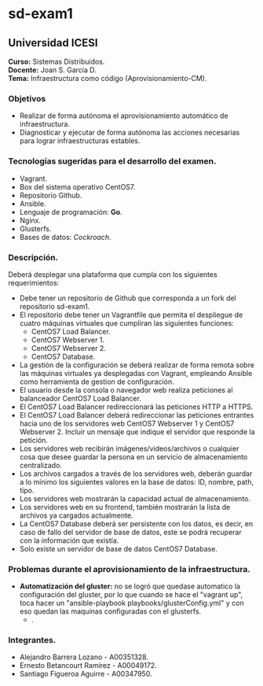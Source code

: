 # sd-exam1

  
## Universidad ICESI  
**Curso:** Sistemas Distribuidos.  
**Docente:** Joan S. Garcia D.  
**Tema:** Infraestructura como código (Aprovisionamiento-CM).  


### **Objetivos**  
- Realizar de forma autónoma el aprovisionamiento automático de infraestructura.  
- Diagnosticar y ejecutar de forma autónoma las acciones necesarias para lograr infraestructuras estables.    
### **Tecnologías sugeridas para el desarrollo del examen.**   
- Vagrant.  
- Box del sistema operativo CentOS7.  
- Repositorio Github.  
- Ansible.  
- Lenguaje de programación:  __Go__.  
- Nginx.  
- Glusterfs.  
- Bases de datos: *Cockroach*.  

### **Descripción.**  
Deberá desplegar una plataforma que cumpla con los siguientes requerimientos:  

- Debe tener un repositorio de Github que corresponda a un fork del repositorio sd-exam1.  
- El repositorio debe tener un Vagrantfile que permita el despliegue de cuatro máquinas virtuales que cumpliran las siguientes funciones:  
  - CentOS7 Load Balancer.  
  - CentOS7 Webserver 1.  
  - CentOS7 Webserver 2.  
  - CentOS7 Database.  
- La gestión de la configuración se deberá realizar de forma remota sobre las máquinas virtuales ya desplegadas con Vagrant, empleando Ansible como herramienta de gestion de configuración.  
- El usuario desde la consola o navegador web realiza peticiones al balanceador CentOS7 Load Balancer.  
- El CentOS7 Load Balancer redireccionará las peticiones HTTP a HTTPS.  
- El CentOS7 Load Balancer deberá redireccionar las peticiones entrantes hacia uno de los servidores web CentOS7 Webserver 1 y CentOS7 Webserver 2. Incluir un mensaje que indique el servidor que responde la petición.  
- Los servidores web recibirán imágenes/videos/archivos o cualquier cosa que desee guardar la persona en un servicio de almacenamiento centralizado.  
- Los archivos cargados a través de los servidores web, deberán guardar a lo mínimo los siguientes valores en la base de datos: ID, nombre, path, tipo.  
- Los servidores web mostrarán la capacidad actual de almacenamiento.  
- Los servidores web en su frontend, también mostrarán la lista de archivos ya cargados actualmente.  
- La CentOS7 Database deberá ser persistente con los datos, es decir, en caso de fallo del servidor de base de datos, este se podrá recuperar con la información que existía.  
- Solo existe un servidor de base de datos CentOS7 Database.  

### **Problemas durante el aprovisionamiento de la infraestructura.**  
- **Automatización del gluster:** no se logró que quedase automatico la configuración del gluster, por lo que cuando se hace el "vagrant up", toca hacer un "ansible-playbook playbooks/glusterConfig.yml" y con eso quedan las maquinas configuradas con el glusterfs.    
  - .   


### **Integrantes.**
- Alejandro Barrera Lozano - A00351328.  
- Ernesto Betancourt Ramirez - A00049172.  
- Santiago Figueroa Aguirre - A00347950.  
